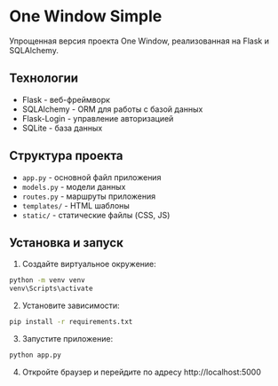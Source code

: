 # One Window Simple

Упрощенная версия проекта One Window, реализованная на Flask и SQLAlchemy.

## Технологии
- Flask - веб-фреймворк
- SQLAlchemy - ORM для работы с базой данных
- Flask-Login - управление авторизацией
- SQLite - база данных

## Структура проекта
- `app.py` - основной файл приложения
- `models.py` - модели данных
- `routes.py` - маршруты приложения
- `templates/` - HTML шаблоны
- `static/` - статические файлы (CSS, JS)

## Установка и запуск
1. Создайте виртуальное окружение:
```bash
python -m venv venv
venv\Scripts\activate
```

2. Установите зависимости:
```bash
pip install -r requirements.txt
```

3. Запустите приложение:
```bash
python app.py
```

4. Откройте браузер и перейдите по адресу http://localhost:5000
